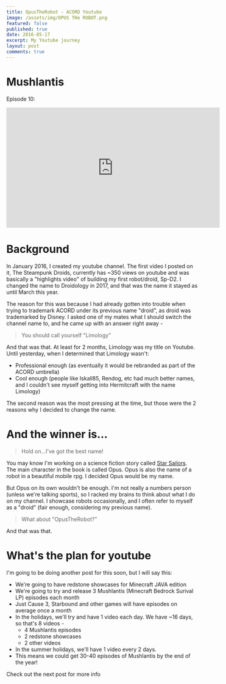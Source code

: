 ```yaml
---
title: OpusTheRobot - ACORD Youtube
image: /assets/img/OPUS THe ROBOT.png
featured: false
published: true
date: 2016-05-17
excerpt: My Youtube journey
layout: post
comments: true
---
```

# Mushlantis
Episode 10:
<iframe width="560" height="315" src="https://www.youtube.com/embed/DaL0C6QLxyY" frameborder="0" allow="accelerometer; autoplay; encrypted-media; gyroscope; picture-in-picture" allowfullscreen></iframe>

# Background
In January 2016, I created my youtube channel. The first video I posted on it, The Steampunk Droids, currently has ~350 views on youtube and was basically a "highlights video" of building my first robot/droid, Sp-D2. I changed the name to Droidology in 2017, and that was the name it stayed as until March this year.

The reason for this was because I had already gotten into trouble when trying to trademark ACORD under its previous name "droid", as droid was trademarked by Disney. I asked one of my mates what I should switch the channel name to, and he came up with an answer right away -

>  You should call yourself "Limology"

And that was that. At least for 2 months, Limology was my title on Youtube. Until yesterday, when I determined that Limology wasn't:
*  Professional enough (as eventually it would be rebranded as part of the ACORD umbrella)
*  Cool enough (people like Iskall85, Rendog, etc had much better names, and I couldn't see myself getting into Hermitcraft with the name Limology)

The second reason was the most pressing at the time, but those were the 2 reasons why I decided to change the name.

# And the winner is...
> Hold on...I've got the best name!

You may know I'm working on a science fiction story called [Star Sailors](http://github.com/acord-robotics/starsailors). The main character in the book is called Opus. Opus is also the name of a robot in a beautiful mobile rpg. I decided Opus would be my name.

But Opus on its own wouldn't be enough. I'm not really a numbers person (unless we're talking sports), so I racked my brains to think about what I do on my channel. I showcase robots occasionally, and I often refer to myself as a "droid" (fair enough, considering my previous name). 

> What about "OpusTheRobot?"

And that was that.

# What's the plan for youtube
I'm going to be doing another post for this soon, but I will say this:
* We're going to have redstone showcases for Minecraft JAVA edition
* We're going to try and release 3 Mushlantis (Minecraft Bedrock Surival LP) episodes each month
* Just Cause 3, Starbound and other games will have episodes on average once a month
* In the holidays, we'll try and have 1 video each day. We have ~16 days, so that's 8 videos -
    * 4 Mushlantis episodes
    * 2 redstone showcases
    * 2 other videos
* In the summer holidays, we'll have 1 video every 2 days. 
* This means we could get 30-40 episodes of Mushlantis by the end of the year!


Check out the next post for more info
